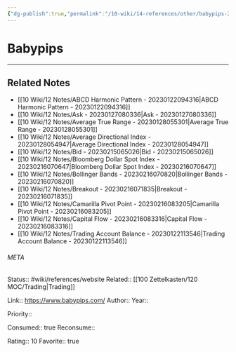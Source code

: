 ```yaml
---
{"dg-publish":true,"permalink":"/10-wiki/14-references/other/babypips-20230122084125/"}
---
```


# Babypips
---

## Related Notes
- [[10 Wiki/12 Notes/ABCD Harmonic Pattern - 20230122094316\|ABCD Harmonic Pattern - 20230122094316]]
- [[10 Wiki/12 Notes/Ask - 20230127080336\|Ask - 20230127080336]]
- [[10 Wiki/12 Notes/Average True Range - 20230128055301\|Average True Range - 20230128055301]]
- [[10 Wiki/12 Notes/Average Directional Index - 20230128054947\|Average Directional Index - 20230128054947]]
- [[10 Wiki/12 Notes/Bid - 20230215065026\|Bid - 20230215065026]]
- [[10 Wiki/12 Notes/Bloomberg Dollar Spot Index - 20230216070647\|Bloomberg Dollar Spot Index - 20230216070647]]
- [[10 Wiki/12 Notes/Bollinger Bands - 20230216070820\|Bollinger Bands - 20230216070820]]
- [[10 Wiki/12 Notes/Breakout - 20230216071835\|Breakout - 20230216071835]]
- [[10 Wiki/12 Notes/Camarilla Pivot Point - 20230216083205\|Camarilla Pivot Point - 20230216083205]]
- [[10 Wiki/12 Notes/Capital Flow - 20230216083316\|Capital Flow - 20230216083316]]
- [[10 Wiki/12 Notes/Trading Account Balance - 20230122113546\|Trading Account Balance - 20230122113546]]




###### META
Status:: #wiki/references/website
Related:: [[100 Zettelkasten/120 MOC/Trading\|Trading]]

Link:: https://www.babypips.com/
Author:: 
Year:: 

Priority:: 

Consumed:: true
Reconsume:: 

Rating:: 10
Favorite:: true
